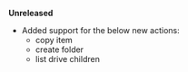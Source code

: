 **Unreleased**
* Added support for the below new actions:
    * copy item
    * create folder
    * list drive children
